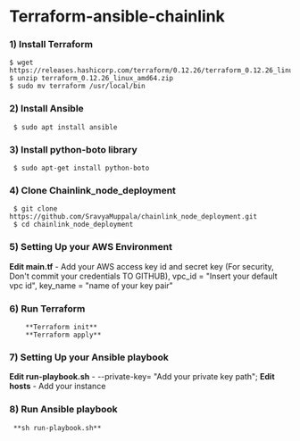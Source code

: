 # Terraform-ansible-chainlink

### 1) Install Terraform
    $ wget https://releases.hashicorp.com/terraform/0.12.26/terraform_0.12.26_linux_amd64.zip
    $ unzip terraform_0.12.26_linux_amd64.zip
    $ sudo mv terraform /usr/local/bin
    
### 2) Install Ansible
     $ sudo apt install ansible
      
### 3) Install python-boto library
     $ sudo apt-get install python-boto
     
### 4) Clone Chainlink_node_deployment
     $ git clone https://github.com/SravyaMuppala/chainlink_node_deployment.git
     $ cd chainlink_node_deployment
     
### 5) Setting Up your AWS Environment
  **Edit main.tf** - 
      Add your AWS access key id and secret key (For security, Don't commit your credentials TO GITHUB),
      vpc_id = "Insert your default vpc id",
      key_name = "name of your key pair"
      
### 6) Run Terraform
        **Terraform init**
        **Terraform apply**
      
### 7) Setting Up your Ansible playbook
   **Edit run-playbook.sh** - 
      --private-key= "Add your private key path";
   **Edit hosts** - 
    Add your instance
      
### 8) Run Ansible playbook
     **sh run-playbook.sh**
      

     
 
 
 
     



      

